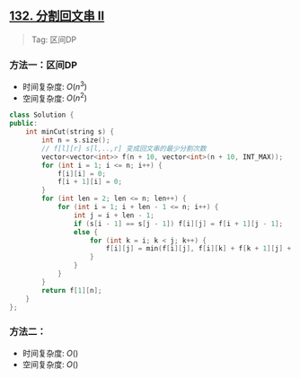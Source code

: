 ## [132. 分割回文串 II](https://leetcode.cn/problems/palindrome-partitioning-ii/description/)

> Tag: 区间DP

### 方法一：区间DP
* 时间复杂度: ${O(n^3)}$
* 空间复杂度: ${O(n^2)}$
```cpp
class Solution {
public:
    int minCut(string s) {
        int n = s.size();
        // f[l][r] s[l,..,r] 变成回文串的最少分割次数
        vector<vector<int>> f(n + 10, vector<int>(n + 10, INT_MAX));
        for (int i = 1; i <= n; i++) {
            f[i][i] = 0;
            f[i + 1][i] = 0;
        }
        for (int len = 2; len <= n; len++) {
            for (int i = 1; i + len - 1 <= n; i++) {
                int j = i + len - 1;
                if (s[i - 1] == s[j - 1]) f[i][j] = f[i + 1][j - 1];
                else {
                    for (int k = i; k < j; k++) {
                        f[i][j] = min(f[i][j], f[i][k] + f[k + 1][j] + 1);
                    }
                }
            }
        }
        return f[1][n];
    }
};
```

### 方法二：
* 时间复杂度: ${O()}$
* 空间复杂度: ${O()}$
```cpp

```